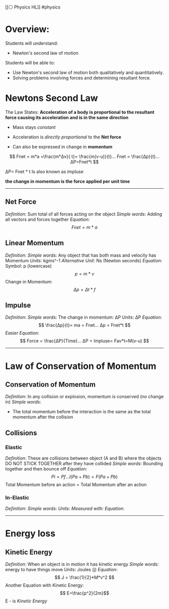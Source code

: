[[⚪ Physics HL]] #physics 
# Overview:
Students will understand:

- Newton's second law of motion

Students will be able to:

- Use Newton's second law of motion both qualitatively and quantitatively.
- Solving problems involving forces and determining resultant force.


# Newtons Second Law 
The Law States: **Acceleration of a body is proportional to the resultant force causing its acceleration and is in the same direction** 

- Mass stays *constant*
- Acceleration is *directly proportional* to the **Net force** 

- Can also be expressed in change in **momentum** 

$$
Fnet = m*a =\frac{m*Δv}{ t}= \frac{m(v-u)}{t}... Fnet = \frac{Δp}{t}... ΔP=Fnet*t
$$

ΔP= Fnet * t Is also known as impluse 

**the change in momentum is the force applied per unit time**


---
## Net Force 
*Definition*: Sum total of all forces acting on the object 
*Simple words*: Adding all vectors and forces together
*Equation*: 
$$ 
Fnet = m*a
$$

## Linear Momentum 
*Definition*: 
*Simple words*: Any object that has both mass and velocity has Momentum
*Units*: kgms^-1
*Alternative Unit*: Ns (Newton seconds)
*Equation*: Symbol: p (lowercase)$$ 
p=m*v
$$
Change in Momentum:
$$
Δp=Δt*f
$$

## Impulse
*Definition*: 
*Simple words*: The change in momentum: ΔP
*Units*: ΔP
*Equation*: $$ 
\frac{Δp}{t}= ma = Fnet... Δp = Fnet*t 
$$
*Easier Equation*:
$$
Force = \frac{ΔP}{Time}... ΔP = Impluse= Fav*t=M(v-u)
$$


---
# Law of Conservation of Momentum
 
## Conservation of Momentum 
*Definition*: In any collision or explosion, momentum is conserved (no change in)
*Simple words*: 

- The total momentum before the interaction is the same as the total momentum after the collision 


## Collisions
### Elastic 
*Definition*: These are collisions between object (A and B) where the objects DO NOT STICK TOGETHER after they have collided 
*Simple words*: Bounding together and then bounce off 
*Equation*: $$
Pi= Pf ... I(Pa+Pb)=F(Pa+Pb)
$$
Total Momentum before an action = Total Momentum after an action 


### In-Elastic 
*Definition*:
*Simple words*: 
*Units*: 
*Measured with:* 
*Equation*: 


--- 
# Energy loss 

## Kinetic Energy 
*Definition*: When an object is in motion it has kinetic energy 
*Simple words*: energy to have things move
*Units*: Joules (j)
*Equation*: $$ 
J = \frac{1}{2}*M*v^2
$$
Another Equation with Kinetic Energy:
$$ E=\frac{p^2}{2m}$$
E - is *Kinetic Energy* 









